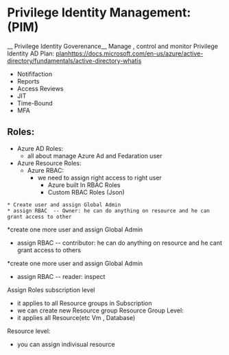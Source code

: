 # Privilege Identity Management: (PIM)
  __ Privilege Identity Goverenance__
  Manage , control and monitor Privilege Identity
  AD Plan:
[plan]()https://docs.microsoft.com/en-us/azure/active-directory/fundamentals/active-directory-whatis

   * Notififaction 
   * Reports
   * Access Reviews  
  * JIT
  * Time-Bound
  * MFA 

## Roles:
  * Azure AD Roles:
     * all about manage Azure Ad and Fedaration user
  * Azure Resource Roles:
     * Azure RBAC:
       * we need to assign right access to right user 
         * Azure built In RBAC Roles
         * Custom RBAC Roles (Json)


```
* Create user and assign Global Admin 
* assign RBAC  -- Owner: he can do anything on resource and he can grant access to other
```
*create one more user and assign Global Admin 
* assign RBAC -- contributor:  he can do anything on resource and he cant grant access to others

*create one more user and assign Global Admin 
* assign RBAC -- reader: inspect 

Assign Roles
 subscription level 
  * it applies to all Resource groups in Subscription 
  * we can create new Resource group 
 Resource Group Level:
  * it applies all Resource(etc Vm , Database)
 
 Resource level:
 * you can assign indivisual resource

  